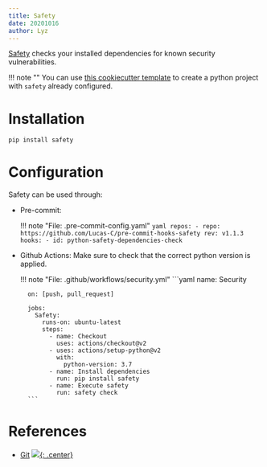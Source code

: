 ```yaml
---
title: Safety
date: 20201016
author: Lyz
---
```


[Safety](https://github.com/pyupio/safety) checks your installed dependencies
for known security vulnerabilities.

!!! note ""
    You can use [this cookiecutter
    template](https://github.com/lyz-code/cookiecutter-python-project) to create
    a python project with `safety` already configured.

# Installation

```bash
pip install safety
```

# Configuration

Safety can be used through:

* Pre-commit:

    !!! note "File: .pre-commit-config.yaml"
        ```yaml
        repos:
            - repo: https://github.com/Lucas-C/pre-commit-hooks-safety
              rev: v1.1.3
              hooks:
              - id: python-safety-dependencies-check
        ```

* Github Actions: Make sure to check that the correct python version is applied.

    !!! note "File: .github/workflows/security.yml"
        ```yaml
        name: Security

        on: [push, pull_request]

        jobs:
          Safety:
            runs-on: ubuntu-latest
            steps:
              - name: Checkout
                uses: actions/checkout@v2
              - uses: actions/setup-python@v2
                with:
                  python-version: 3.7
              - name: Install dependencies
                run: pip install safety
              - name: Execute safety
                run: safety check
        ```

# References

* [Git](https://github.com/pyupio/safety)
[![](not-by-ai.svg){: .center}](https://notbyai.fyi)
